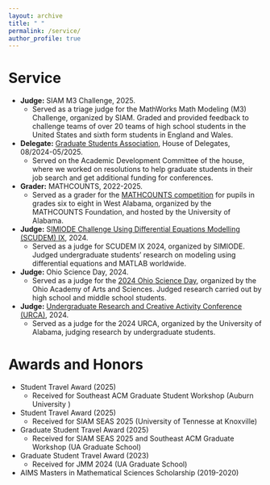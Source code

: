 ```yaml
---
layout: archive
title: " "
permalink: /service/
author_profile: true
---
```


Service
======
* **Judge:** SIAM M3 Challenge, 2025.
  * Served as a triage judge for the MathWorks Math Modeling (M3) Challenge, organized by SIAM. Graded and provided feedback to challenge teams of over 20 teams of high school students in the United States and sixth form students in England and Wales.
* **Delegate:** [Graduate Students Association](https://gsa.ua.edu/delegates/), House of Delegates, 08/2024-05/2025.
  * Served on the Academic Development Committee of the house, where we worked on resolutions to help graduate students in their job search and get additional funding for conferences.
* **Grader:** MATHCOUNTS, 2022-2025.
  * Served as a grader for the [MATHCOUNTS competition](https://www.mathcounts.org) for pupils in grades six to eight in West Alabama, organized by the MATHCOUNTS Foundation, and hosted by the University of Alabama.
* **Judge:** S[IMIODE Challenge Using Differential Equations Modelling (SCUDEM) IX](https://qubeshub.org/community/groups/simiode/), 2024.
  * Served as a judge for SCUDEM IX 2024, organized by SIMIODE. Judged undergraduate students’ research on modeling using differential equations and MATLAB worldwide.
* **Judge:** Ohio Science Day, 2024.
  * Served as a judge for the [2024 Ohio Science Day](https://www.ohiosci.org/science-days/), organized by the Ohio Academy of Arts and Sciences. Judged research carried out by high school and middle school students.
* **Judge:** [Undergraduate Research and Creative Activity Conference (URCA)](https://research.ua.edu/our/urca/), 2024.
  * Served as a judge for the 2024 URCA, organized by the University of Alabama, judging research by undergraduate students.
  
  
  
Awards and Honors
======
* Student Travel Award (2025)
	* Received for Southeast ACM Graduate Student Workshop (Auburn University )
* Student Travel Award (2025)
	* Received for SIAM SEAS 2025 (University of Tennesse at Knoxville)
* Graduate Student Travel Award (2025)
	* Received for SIAM SEAS 2025 and Southeast ACM Graduate Workshop (UA Graduate School)
* Graduate Student Travel Award (2023)
	* Received for JMM 2024 (UA Graduate School)
* AIMS Masters in Mathematical Sciences Scholarship (2019-2020)